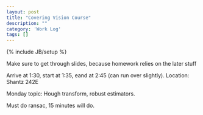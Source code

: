 ```yaml
---
layout: post
title: "Covering Vision Course"
description: ""
category: 'Work Log'
tags: []
---
```

{% include JB/setup %}

Make sure to get through slides, because homework relies on the later stuff

Arrive at 1:30, start at 1:35, eand at 2:45 (can run over slightly).  Location: Shantz 242E

Monday topic: Hough transform, robust estimators.

Must do ransac, 15 minutes will do.
